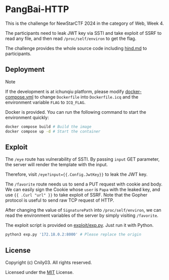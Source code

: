 # PangBai-HTTP

This is the challenge for NewStarCTF 2024 in the category of Web, Week 4.

The participants need to leak JWT key via SSTI and take exploit of SSRF to read any file, and then read `/proc/self/environ` to get the flag.

The challenge provides the whole source code including [hind.md](hind.md) to participants.

## Deployment

> [!NOTE]
> If the development is at ichunqiu platform, please modify [docker-compose.yml](docker-compose.yml) to change `Dockerfile` into `Dockerfile.icq` and the environment variable `FLAG` to `ICQ_FLAG`.

Docker is provided. You can run the following command to start the environment quickly:

```bash
docker compose build # Build the image
docker compose up -d # Start the container
```

## Exploit

The `/eye` route has vulnerability of SSTI. By passing `input` GET parameter, the server will render the template with the input.

Therefore, visit `/eye?input={{.Config.JwtKey}}` to leak the JWT key.

The `/favorite` route needs us to send a PUT request with cookie and body. We can easily sign the Cookie whose `user` is `Papa` with the leaked key, and use `{{ .Curl "url" }}` to take exploit of SSRF. Note that the Gopher protocol is useful to send raw TCP request of HTTP.

After changing the value of `SignaturePath` into `/proc/self/environ`, we can read the environment variables of the server by simply visiting `/favorite`.

The exploit script is provided on [exploit/exp.py](exploit/exp.py). Just run it with Python.

```bash
python3 exp.py '172.18.0.2:8000' # Please replace the origin
```

## License

Copyright (c) Cnily03. All rights reserved.

Licensed under the [MIT](LICENSE) License.
